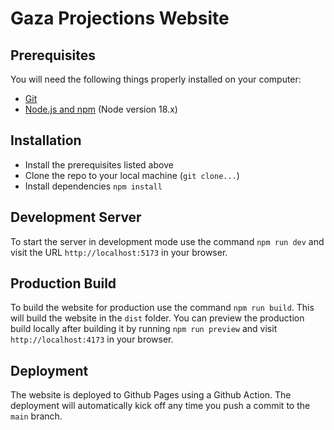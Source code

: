 # Gaza Projections Website

## Prerequisites

You will need the following things properly installed on your computer:

- [Git](https://git-scm.com/)
- [Node.js and npm](https://nodejs.org/en) (Node version 18.x)

## Installation

- Install the prerequisites listed above
- Clone the repo to your local machine (`git clone...`)
- Install dependencies `npm install`

## Development Server

To start the server in development mode use the command `npm run dev` and visit the URL `http://localhost:5173` in your browser.

## Production Build

To build the website for production use the command `npm run build`. This will build the website in the `dist` folder. You can preview the production build locally after building it by running `npm run preview` and visit `http://localhost:4173` in your browser.

## Deployment

The website is deployed to Github Pages using a Github Action. The deployment will automatically kick off any time you push a commit to the `main` branch.
